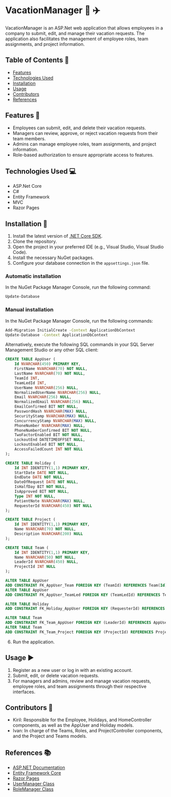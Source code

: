 # VacationManager :palm_tree: :airplane:

VacationManager is an ASP.Net web application that allows employees in a company to submit, edit, and manage their vacation requests. The application also facilitates the management of employee roles, team assignments, and project information.

## Table of Contents :open_book:

- [Features](#features-rocket)
- [Technologies Used](#technologies-used-computer)
- [Installation](#installation-wrench)
- [Usage](#usage-arrow_forward)
- [Contributors](#contributors-busts_in_silhouette)
- [References](#references-books)

## Features :rocket:

- Employees can submit, edit, and delete their vacation requests.
- Managers can review, approve, or reject vacation requests from their team members.
- Admins can manage employee roles, team assignments, and project information.
- Role-based authorization to ensure appropriate access to features.

## Technologies Used :computer:

- ASP.Net Core
- C#
- Entity Framework
- MVC
- Razor Pages

## Installation :wrench:

1. Install the latest version of [.NET Core SDK](https://dotnet.microsoft.com/download/dotnet-core).
2. Clone the repository.
3. Open the project in your preferred IDE (e.g., Visual Studio, Visual Studio Code).
4. Install the necessary NuGet packages.
5. Configure your database connection in the `appsettings.json` file.

### Automatic installation
In the NuGet Package Manager Console, run the following command:
```bash
Update-Database
```

### Manual installation
In the NuGet Package Manager Console, run the following commands:
```bash
Add-Migration InitialCreate -Context ApplicationDbContext
Update-Database -Context ApplicationDbContext
```

Alternatively, execute the following SQL commands in your SQL Server Management Studio or any other SQL client:

```SQL
CREATE TABLE AppUser (
    Id NVARCHAR(450) PRIMARY KEY,
    FirstName NVARCHAR(70) NOT NULL,
    LastName NVARCHAR(70) NOT NULL,
    TeamId INT,
    TeamLedId INT,
    UserName NVARCHAR(256) NULL,
    NormalizedUserName NVARCHAR(256) NULL,
    Email NVARCHAR(256) NULL,
    NormalizedEmail NVARCHAR(256) NULL,
    EmailConfirmed BIT NOT NULL,
    PasswordHash NVARCHAR(MAX) NULL,
    SecurityStamp NVARCHAR(MAX) NULL,
    ConcurrencyStamp NVARCHAR(MAX) NULL,
    PhoneNumber NVARCHAR(MAX) NULL,
    PhoneNumberConfirmed BIT NOT NULL,
    TwoFactorEnabled BIT NOT NULL,
    LockoutEnd DATETIMEOFFSET NULL,
    LockoutEnabled BIT NOT NULL,
    AccessFailedCount INT NOT NULL
);

CREATE TABLE Holiday (
    Id INT IDENTITY(1,1) PRIMARY KEY,
    StartDate DATE NOT NULL,
    EndDate DATE NOT NULL,
    DateOfRequest DATE NOT NULL,
    IsHalfDay BIT NOT NULL,
    IsApproved BIT NOT NULL,
    Type INT NOT NULL,
    PatientNote NVARCHAR(MAX) NULL,
    RequesterId NVARCHAR(450) NOT NULL
);

CREATE TABLE Project (
    Id INT IDENTITY(1,1) PRIMARY KEY,
    Name NVARCHAR(70) NOT NULL,
    Description NVARCHAR(200) NULL
);

CREATE TABLE Team (
    Id INT IDENTITY(1,1) PRIMARY KEY,
    Name NVARCHAR(50) NOT NULL,
    LeaderId NVARCHAR(450) NULL,
    ProjectId INT NULL
);

ALTER TABLE AppUser
ADD CONSTRAINT FK_AppUser_Team FOREIGN KEY (TeamId) REFERENCES Team(Id);
ALTER TABLE AppUser
ADD CONSTRAINT FK_AppUser_TeamLed FOREIGN KEY (TeamLedId) REFERENCES Team(Id);

ALTER TABLE Holiday
ADD CONSTRAINT FK_Holiday_AppUser FOREIGN KEY (RequesterId) REFERENCES AppUser(Id);

ALTER TABLE Team
ADD CONSTRAINT FK_Team_AppUser FOREIGN KEY (LeaderId) REFERENCES AppUser(Id);
ALTER TABLE Team
ADD CONSTRAINT FK_Team_Project FOREIGN KEY (ProjectId) REFERENCES Project(Id);
```

6. Run the application.

## Usage :arrow_forward:

1. Register as a new user or log in with an existing account.
2. Submit, edit, or delete vacation requests.
3. For managers and admins, review and manage vacation requests, employee roles, and team assignments through their respective interfaces.

## Contributors :busts_in_silhouette:

- Kiril: Responsible for the Employee, Holidays, and HomeController components, as well as the AppUser and Holiday models.
- Ivan: In charge of the Teams, Roles, and ProjectController components, and the Project and Teams models.

## References :books:

- [ASP.NET Documentation](https://docs.microsoft.com/en-us/aspnet/core/?view=aspnetcore-6.0)
- [Entity Framework Core](https://docs.microsoft.com/en-us/ef/core/)
- [Razor Pages](https://docs.microsoft.com/en-us/aspnet/core/razor-pages/)
- [UserManager Class](https://docs.microsoft.com/en-us/dotnet/api/microsoft.aspnetcore.identity.usermanager-1?view=aspnetcore-6.0)
- [RoleManager Class](https://docs.microsoft.com/en-us/dotnet/api/microsoft.aspnetcore.identity.rolemanager-1?view=aspnetcore-6.0)